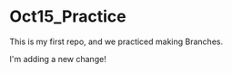 # Oct15_Practice

This is my first repo, and we practiced making Branches.

I'm adding a new change!
